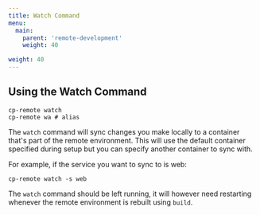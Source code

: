 ```yaml
---
title: Watch Command
menu:
  main:
    parent: 'remote-development'
    weight: 40

weight: 40
---
```

## Using the Watch Command

```
cp-remote watch
cp-remote wa # alias
```

The `watch` command will sync changes you make locally to a container that's part of the remote environment. This will use the default container specified during setup but you can specify another container to sync with.

For example, if the service you want to sync to is web:

```
cp-remote watch -s web
```

The `watch` command should be left running, it will however need restarting whenever the remote environment is rebuilt using `build`.
